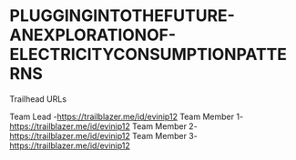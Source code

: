 # PLUGGINGINTOTHEFUTURE-ANEXPLORATIONOF-ELECTRICITYCONSUMPTIONPATTERNS

Trailhead URLs

Team Lead -https://trailblazer.me/id/evinip12
Team Member 1-https://trailblazer.me/id/evinip12
Team Member 2-https://trailblazer.me/id/evinip12
Team Member 3-https://trailblazer.me/id/evinip12
